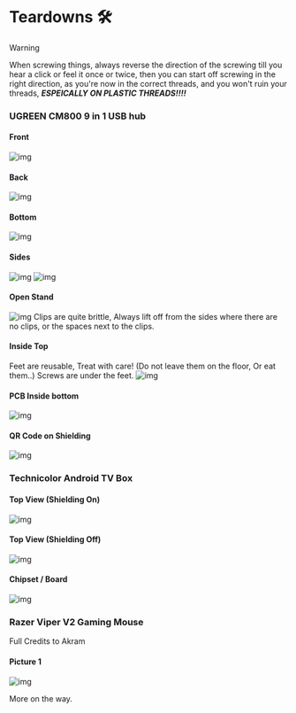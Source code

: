 # Teardowns 🛠

> [!WARNING]
> When screwing things, always reverse the direction of the screwing till you hear a click or feel it once or twice, then you can start off screwing in the right direction, as you're now in the correct threads, and you won't ruin your threads, ***ESPEICALLY ON PLASTIC THREADS!!!!***

### UGREEN **CM800** 9 in 1 USB hub
<!--tabs:start-->
#### Front
![img](teardownMedia/cm800_9in1/closed-front.jpg)

#### Back
![img](teardownMedia/cm800_9in1/closed-back.jpg)

#### Bottom
![img](teardownMedia/cm800_9in1/bottom.jpg)

#### Sides
![img](teardownMedia/cm800_9in1/sd-side.jpg)
![img](teardownMedia/cm800_9in1/usb.jpg)

#### Open Stand
![img](teardownMedia/cm800_9in1/open-stand.jpg)
Clips are quite brittle, Always lift off from the sides where there are no clips, or the spaces next to the clips.

#### Inside Top
Feet are reusable, Treat with care! (Do not leave them on the floor, Or eat them..)
Screws are under the feet.
![img](teardownMedia/cm800_9in1/inside-top.jpg)

#### PCB Inside bottom
![img](teardownMedia/cm800_9in1/pcb-out-bottom-side.jpg)

#### QR Code on Shielding
![img](teardownMedia/cm800_9in1/qr-code.jpg)
<!--tabs:end-->




### Technicolor Android TV Box
<!-- tabs:start -->

#### **Top View (Shielding On)**

![img](teardownMedia/technicolor_android_tv/technicolor_shield_on.jpg)

#### **Top View (Shielding Off)**

![img](teardownMedia/technicolor_android_tv/technicolor_shielding_off_topview.jpg)

#### **Chipset / Board**

![img](teardownMedia/technicolor_android_tv/technicolor_chipset.jpg)

<!-- tabs:end -->


### Razer Viper V2 Gaming Mouse
Full Credits to Akram
<!-- tabs:start -->

#### **Picture 1**

![img](teardownMedia/RazerViperV2/RVV2.png)


<!-- tabs:end -->


More on the way.